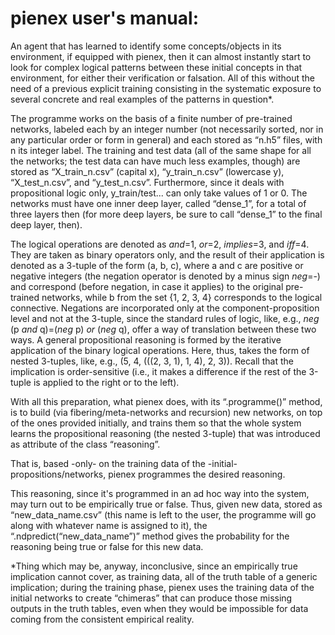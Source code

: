 # pienex user's manual:

An agent that has learned to identify some concepts/objects in its environment, if equipped with pienex, then it can almost instantly start to look for complex logical patterns between these initial concepts in that environment, for either their verification or falsation. All of this without the need of a previous explicit training consisting in the systematic exposure to several concrete and real examples of the patterns in question*.

The programme works on the basis of a finite number of pre-trained networks, labeled each by an integer number (not necessarily sorted, nor in any particular order or form in general) and each stored as “n.h5” files, with n its integer label. The training and test data (all of the same shape for all the networks; the test data can have much less examples, though) are stored as “X_train_n.csv” (capital x), “y_train_n.csv” (lowercase y), “X_test_n.csv”, and “y_test_n.csv”. Furthermore, since it deals with propositional logic only, y_train/test... can only take values of 1 or 0. The networks must have one inner deep layer, called “dense_1”, for a total of three layers then (for more deep layers, be sure to call “dense_1” to the final deep layer, then).

The logical operations are denoted as _and_=1, _or_=2, _implies_=3, and _iff_=4. They are taken as binary operators only, and the result of their application is denoted as a 3-tuple of the form (a, b, c), where a and c are positive or negative integers (the negation operator is denoted by a minus sign _neg_=-) and correspond (before negation, in case it applies) to the original pre-trained networks, while b from the set {1, 2, 3, 4} corresponds to the logical connective. Negations are incorporated only at the component-proposition level and not at the 3-tuple, since the standard rules of logic, like, e.g., _neg_ (p _and_ q)=(_neg_ p) _or_ (_neg_ q), offer a way of translation between these two ways. A general propositional reasoning is formed by the iterative application of the binary logical operations. Here, thus, takes the form of nested 3-tuples, like, e.g., (5, 4, (((2, 3, 1), 1, 4), 2, 3)). Recall that the implication is order-sensitive (i.e., it makes a difference if the rest of the 3-tuple is applied to the right or to the left).

With all this preparation, what pienex does, with its “.programme()” method, is to build (via fibering/meta-networks and recursion) new networks, on top of the ones provided initially, and trains them so that the whole system learns the propositional reasoning (the nested 3-tuple) that was introduced as attribute of the class “reasoning”.

That is, based -only- on the training data of the -initial- propositions/networks, pienex programmes the desired reasoning.

This reasoning, since it's programmed in an ad hoc way into the system, may turn out to be empirically true or false. Thus, given new data, stored as “new_data_name.csv” (this name is left to the user, the programme will go along with whatever name is assigned to it), the “.ndpredict(“new_data_name”)” method gives the probability for the reasoning being true or false for this new data.

*Thing which may be, anyway, inconclusive, since an empirically true implication cannot cover, as training data, all of the truth table of a generic implication; during the training phase, pienex uses the training data of the initial networks to create “chimeras” that can produce those missing outputs in the truth tables, even when they would be impossible for data coming from the consistent empirical reality.
